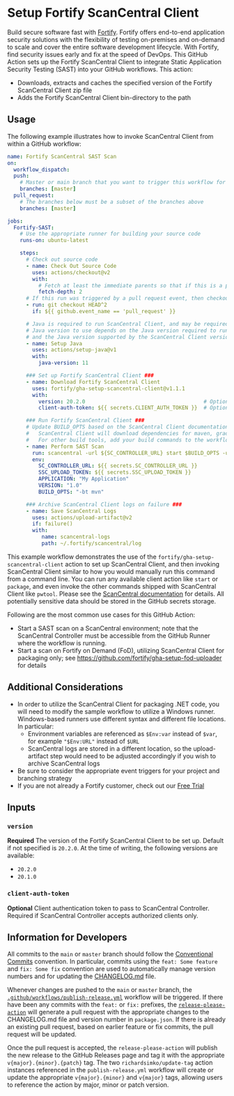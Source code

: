 # Setup Fortify ScanCentral Client

Build secure software fast with [Fortify](https://www.microfocus.com/en-us/solutions/application-security). Fortify offers end-to-end application security solutions with the flexibility of testing on-premises and on-demand to scale and cover the entire software development lifecycle.  With Fortify, find security issues early and fix at the speed of DevOps. This GitHub Action sets up the Fortify ScanCentral Client to integrate Static Application Security Testing (SAST) into your GitHub workflows. This action:
* Downloads, extracts and caches the specified version of the Fortify ScanCentral Client zip file
* Adds the Fortify ScanCentral Client bin-directory to the path

## Usage

The following example illustrates how to invoke ScanCentral Client from within a GitHub workflow:

```yaml
name: Fortify ScanCentral SAST Scan
on:
  workflow_dispatch:
  push:
    # Master or main branch that you want to trigger this workflow for
    branches: [master]
  pull_request:
    # The branches below must be a subset of the branches above
    branches: [master]

jobs:                                                  
  Fortify-SAST:
    # Use the appropriate runner for building your source code
    runs-on: ubuntu-latest 

    steps:
      # Check out source code
      - name: Check Out Source Code
        uses: actions/checkout@v2
        with:
          # Fetch at least the immediate parents so that if this is a pull request then we can checkout the head.
          fetch-depth: 2
      # If this run was triggered by a pull request event, then checkout the head of the pull request instead of the merge commit.
      - run: git checkout HEAD^2
        if: ${{ github.event_name == 'pull_request' }} 

      # Java is required to run ScanCentral Client, and may be required for your build
      # Java version to use depends on the Java version required to run your build (if any),
      # and the Java version supported by the ScanCentral Client version that you are running
      - name: Setup Java
        uses: actions/setup-java@v1
        with:
          java-version: 11

      ### Set up Fortify ScanCentral Client ###
      - name: Download Fortify ScanCentral Client
        uses: fortify/gha-setup-scancentral-client@v1.1.1   
        with:
          version: 20.2.0                                      # Optional as 20.2.0 is the default
          client-auth-token: ${{ secrets.CLIENT_AUTH_TOKEN }}  # Optional, but required if ScanCentral Controller requires client authentication

      ### Run Fortify ScanCentral Client ###
      # Update BUILD_OPTS based on the ScanCentral Client documentation and your project's included tech stack(s).
      #   ScanCentral Client will download dependencies for maven, gradle and msbuild projects.
      #   For other build tools, add your build commands to the workflow to download necessary dependencies and prepare according to Fortify SCA documentation.
      - name: Perform SAST Scan
        run: scancentral -url ${SC_CONTROLLER_URL} start $BUILD_OPTS -upload -application $APPLICATION -version $VERSION -uptoken $SSC_UPLOAD_TOKEN
        env:                                            
          SC_CONTROLLER_URL: ${{ secrets.SC_CONTROLLER_URL }}
          SSC_UPLOAD_TOKEN: ${{ secrets.SSC_UPLOAD_TOKEN }}
          APPLICATION: "My Application"
          VERSION: "1.0"
          BUILD_OPTS: "-bt mvn"

      ### Archive ScanCentral Client logs on failure ###
      - name: Save ScanCentral Logs
        uses: actions/upload-artifact@v2                
        if: failure()
        with:
           name: scancentral-logs
           path: ~/.fortify/scancentral/log
```

This example workflow demonstrates the use of the `fortify/gha-setup-scancentral-client` action to set up ScanCentral Client, and then invoking ScanCentral Client similar to how you would manually 
run this command from a command line. You can run any available client action like `start` or `package`, and even invoke the other commands shipped with ScanCentral Client like `pwtool`. Please
see the [ScanCentral documentation](https://www.microfocus.com/documentation/fortify-software-security-center/2010/ScanCentral_Help_20.1.0/index.htm#Submit_Job.htm%3FTocPath%3DSubmitting%2520Scan%2520Requests%7C_____0)
for details. All potentially sensitive data should be stored in the GitHub secrets storage.

Following are the most common use cases for this GitHub Action:

* Start a SAST scan on a ScanCentral environment; note that the ScanCentral Controller must be accessible from the 
  GitHub Runner where the workflow is running.
* Start a scan on Fortify on Demand (FoD), utilizing ScanCentral Client for packaging only; see 
  https://github.com/fortify/gha-setup-fod-uploader for details

## Additional Considerations
* In order to utilize the ScanCentral Client for packaging .NET code, you will need to modify the sample workflow to utilize a Windows runner. Windows-based runners use different syntax and different file locations. In particular:
    * Environment variables are referenced as `$Env:var` instead of `$var`, for example `"$Env:URL"` instead of `$URL`
    * ScanCentral logs are stored in a different location, so the upload-artifact step would need to be adjusted accordingly if you wish to archive ScanCentral logs
* Be sure to consider the appropriate event triggers for your project and branching strategy
* If you are not already a Fortify customer, check out our [Free Trial](https://www.microfocus.com/en-us/products/application-security-testing/free-trial)

## Inputs

### `version`
**Required** The version of the Fortify ScanCentral Client to be set up. Default if not specified is `20.2.0`. At the time of writing, the following versions are available:

* `20.2.0`
* `20.1.0`

### `client-auth-token`
**Optional** Client authentication token to pass to ScanCentral Controller. Required if ScanCentral Controller accepts authorized clients only.

## Information for Developers

All commits to the `main` or `master` branch should follow the [Conventional Commits](https://www.conventionalcommits.org/en/v1.0.0/) convention. In particular, commits using the `feat: Some feature` and `fix: Some fix` convention are used to automatically manage version numbers and for updating the [CHANGELOG.md](https://github.com/fortify/gha-setup-scancentral-client/blob/master/CHANGELOG.md) file.

Whenever changes are pushed to the `main` or `master` branch, the [`.github/workflows/publish-release.yml`](https://github.com/fortify/gha-setup-scancentral-client/blob/master/.github/workflows/publish-release.yml) workflow will be triggered. If there have been any commits with the `feat:` or `fix:` prefixes, the [`release-please-action`](https://github.com/google-github-actions/release-please-action) will generate a pull request with the appropriate changes to the CHANGELOG.md file and version number in `package.json`. If there is already an existing pull request, based on earlier feature or fix commits, the pull request will be updated.

Once the pull request is accepted, the `release-please-action` will publish the new release to the GitHub Releases page and tag it with the appropriate `v{major}.{minor}.{patch}` tag. The two `richardsimko/update-tag` action instances referenced in the `publish-release.yml` workflow will create or update the appropriate `v{major}.{minor}` and `v{major}` tags, allowing users to reference the action by major, minor or patch version.
